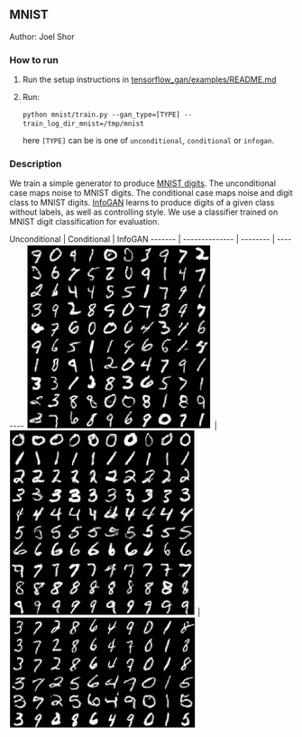 ## MNIST

Author: Joel Shor

### How to run


1.  Run the setup instructions in [tensorflow_gan/examples/README.md](https://github.com/tensorflow/gan/blob/master/tensorflow_gan/examples/README.md#steps-to-run-an-example)
1.  Run:

    ```shell
    python mnist/train.py --gan_type=[TYPE] --train_log_dir_mnist=/tmp/mnist
    ```

    here `[TYPE]` can be is one of `unconditional`, `conditional` or `infogan`.

### Description

We train a simple generator to produce [MNIST digits](http://yann.lecun.com/exdb/mnist/).
The unconditional case maps noise to MNIST digits. The conditional case maps
noise and digit class to MNIST digits.
[InfoGAN](https://arxiv.org/abs/1606.03657) learns to produce
digits of a given class without labels, as well as controlling style.
We use a classifier trained on MNIST digit classification for evaluation.

Unconditional | Conditional | InfoGAN
-------              | --------------                        | --------           |  --------
<img src="images/mnist_unconditional_gan.png" title="Unconditional GAN" width="330" /> | <img src="images/mnist_conditional_gan.png" title="Conditional GAN" width="330" /> | <img src="images/mnist_infogan.png" title="InfoGAN" width="330" />

